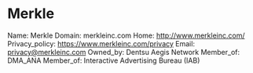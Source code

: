 
# Merkle

Name: Merkle
Domain: merkleinc.com
Home: http://www.merkleinc.com/
Privacy_policy: https://www.merkleinc.com/privacy
Email: privacy@merkleinc.com
Owned_by: Dentsu Aegis Network
Member_of: DMA_ANA
Member_of: Interactive Advertising Bureau (IAB)
